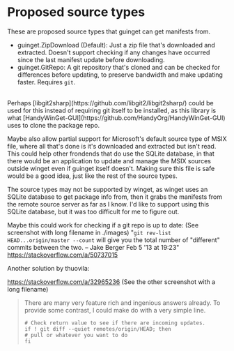 # Proposed source types

These are proposed source types that guinget can get manifests from.

- guinget.ZipDownload (Default): Just a zip file that's downloaded and extracted. Doesn't support checking if any changes have occurred since the last manifest update before downloading.
- guinget.GitRepo: A git repository that's cloned and can be checked for differences before updating, to preserve bandwidth and make updating faster. Requires `git`.
<br>
Perhaps [libgit2sharp](https://github.com/libgit2/libgit2sharp/) could be used for this instead of requiring git itself to be installed, as this library is what [HandyWinGet-GUI](https://github.com/HandyOrg/HandyWinGet-GUI) uses to clone the package repo.

Maybe also allow partial support for Microsoft's default source type of MSIX file, where all that's done is it's downloaded and extracted but isn't read. This could help other frondends that do use the SQLite database, in that there would be an application to update and manage the MSIX sources outside winget even if guinget itself doesn't.
Making sure this file is safe would be a good idea, just like the rest of the source types.

The source types may not be supported by winget, as winget uses an SQLite database to get package info from, then it grabs the manifests from the remote source server as far as I know.
I'd like to support using this SQLite database, but it was too difficult for me to figure out.

Maybe this could work for checking if a git repo is up to date:
(See screenshot with long filename in ./images)
"`git rev-list HEAD...origin/master --count` will give you the total number of "different" commits between the two. – Jake Berger Feb 5 '13 at 19:23"
https://stackoverflow.com/a/50737015

Another solution by thuovila:

https://stackoverflow.com/a/32965236
(See the other screenshot with a long filename)
>There are many very feature rich and ingenious answers already. To provide some contrast, I could make do with a very simple line.
>
>```
># Check return value to see if there are incoming updates.
>if ! git diff --quiet remotes/origin/HEAD; then
> # pull or whatever you want to do
>fi
>```
